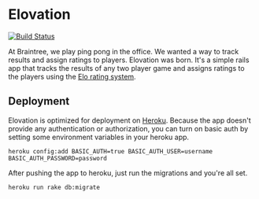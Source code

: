 Elovation
===========================

[![Build Status](https://travis-ci.org/drewolson/elovation.png?branch=master)](https://travis-ci.org/drewolson/elovation)

At Braintree, we play ping pong in the office. We wanted a way to track results and assign ratings to players. Elovation was born. It's a simple rails app that tracks the results of any two player game and assigns ratings to the players using the [Elo rating system](http://en.wikipedia.org/wiki/Elo_rating_system).


Deployment
---------------------------

Elovation is optimized for deployment on [Heroku](http://www.heroku.com). Because the app doesn't provide any authentication or authorization, you can turn on basic auth by setting some environment variables in your heroku app.

`heroku config:add BASIC_AUTH=true BASIC_AUTH_USER=username BASIC_AUTH_PASSWORD=password`

After pushing the app to heroku, just run the migrations and you're all set.

`heroku run rake db:migrate`
